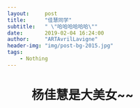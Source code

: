 ```yaml
---
layout:     post
title:      "佳慧同学"
subtitle:   " \"哈哈哈哈哈哈\""
date:       2019-02-04 16:24:00
author:     "ARTAvrilLavigne"
header-img: "img/post-bg-2015.jpg"
tags:
    - Nothing
---
```


<h1>　　杨佳慧是大美女~~</h1>
